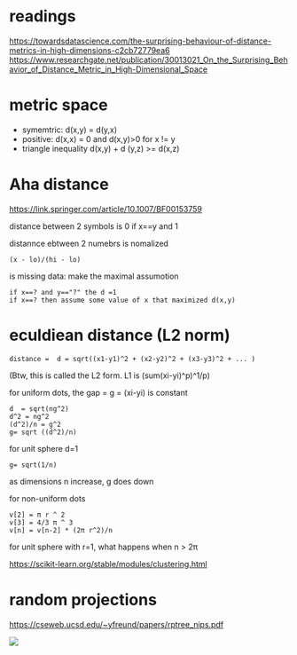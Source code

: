 # readings

https://towardsdatascience.com/the-surprising-behaviour-of-distance-metrics-in-high-dimensions-c2cb72779ea6
https://www.researchgate.net/publication/30013021_On_the_Surprising_Behavior_of_Distance_Metric_in_High-Dimensional_Space

# metric space

- symemtric: d(x,y) = d(y,x)  
- positive: d(x,x) = 0 and d(x,y)>0 for x != y
- triangle inequality d(x,y) + d (y,z) >= d(x,z)

# Aha distance

 https://link.springer.com/article/10.1007/BF00153759

distance between  2 symbols is 0 if x==y and 1

distannce ebtween 2 numebrs is nomalized

    (x - lo)/(hi - lo)

is missing data: make the maximal assumotion

    if x==? and y=="?" the d =1
    if x==? then assume some value of x that maximized d(x,y)
 
# eculdiean distance (L2 norm)

    distance =  d = sqrt((x1-y1)^2 + (x2-y2)^2 + (x3-y3)^2 + ... )

(Btw, this is called the L2 form. L1  is (sum(xi-yi)^p)^1/p)

for uniform dots, the  gap = g = (xi-yi) is constant

    d  = sqrt(ng^2)
    d^2 = ng^2
    (d^2)/n = g^2
    g= sqrt ((d^2)/n) 

for unit sphere d=1

    g= sqrt(1/n) 

as  dimensions n increase, g does down

for non-uniform dots

    v[2] = π r ^ 2
    v[3] = 4/3 π ^ 3
    v[n] = v[n-2] * (2π r^2)/n

for unit sphere with r=1, what happens when n > 2π

https://scikit-learn.org/stable/modules/clustering.html


# random projections

https://cseweb.ucsd.edu/~yfreund/papers/rptree_nips.pdf

![](https://encrypted-tbn0.gstatic.com/images?q=tbn:ANd9GcScRI8FW3FQdiaIWFaZJvJ-WCKO7ZHNm1ADSQ&usqp=CAU)